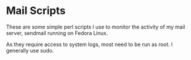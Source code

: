 # Mail Scripts

These are some simple perl scripts I use to monitor the activity of my mail
server, sendmail running on Fedora Linux.

As they require access to system logs, most need to be run as root. I generally
use sudo.


